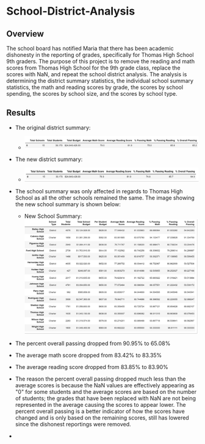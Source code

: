 # School-District-Analysis

## Overview

The school board has notified Maria that there has been academic dishonesty in the reporting of grades, specifically for Thomas High School 9th graders. The purpose of this project is to remove the reading and math scores from Thomas High School for the 9th grade class, replace the scores with NaN, and repeat the school district analysis. The analysis is determining the district summary statistics, the individual school summary statistics, the math and reading scores by grade, the scores by school spending, the scores by school size, and the scores by school type. 

## Results

* The original district summary:
  * ![Original_District_Summary](/Resources/Original_District_Summary.png)

* The new district summary:
  * ![New_District_Summary](/Resources/New_District_Summary.png)

* The school summary was only affected in regards to Thomas High School as all the other schools remained the same. The image showing the new school summary is shown below:

  * New School Summary:
![Original_School_Summary](/Resources/Original_School_Summary.png)

 * The percent overall passing dropped from 90.95% to 65.08%
 * The average math score dropped from 83.42% to 83.35%
 * The average reading score dropped from 83.85% to 83.90%
 * The reason the percent overall passing dropped much less than the average scores is because the NaN values are effectively appearing as "0" for some students and the average scores are based on the number of students; the grades that have been replaced with NaN are not being represented in the average causing the scores to appear lower. The percent overall passing is a better indicator of how the scores have changed and is only based on the remaining scores, still has lowered since the dishonest reportings were removed.

* 
